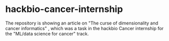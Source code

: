 # hackbio-cancer-internship
The repository is showing an article on "The curse of dimensionality and cancer informatics" , which was a task in the hackbio Cancer internship for the "ML/data science for cancer" track. 
